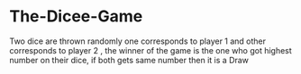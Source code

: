 # The-Dicee-Game
Two dice are thrown randomly one corresponds to player 1 and  other corresponds to player 2 , the winner of the game is the one who got highest number on their dice, if both gets same number then it is a Draw 
